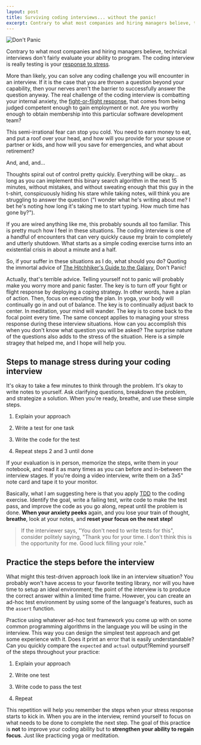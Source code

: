 ```yaml
---
layout: post
title: Surviving coding interviews... without the panic!
excerpt: Contrary to what most companies and hiring managers believe, that technical interviews evaluate your ability to program, the coding interview is really testing is your response to stress.
---
```


![Don't Panic](https://upload.wikimedia.org/wikipedia/commons/thumb/a/ad/The_Hitchhiker%27s_Guide_to_the_Galaxy.svg/1200px-The_Hitchhiker%27s_Guide_to_the_Galaxy.svg.png)

Contrary to what most companies and hiring managers believe, technical interviews don't fairly evaluate your ability to program. The coding interview is really testing is your [response to stress](https://www.health.harvard.edu/staying-healthy/understanding-the-stress-response).

More than likely, you can solve any coding challenge you will encounter in an interview. If it is the case that you are thrown a question beyond your capability, then your nerves aren't the barrier to successfully answer the question anyway. The real challenge of the coding interview is combatting your internal anxiety, the [fight-or-flight response](https://www.psychologytools.com/resource/fight-or-flight-response/), that comes from being judged competent enough to gain employment or not. Are you worthy enough to obtain membership into this particular software development team?

This semi-irrational fear can stop you cold. You need to earn money to eat, and put a roof over your head, and how will you provide for your spouse or partner or kids, and how will you save for emergencies, and what about retirement?

And, and, and...

Thoughts spiral out of control pretty quickly. Everything will be okay... as long as you can implement this binary search algorithm in the next 15 minutes, without mistakes, and without sweating enough that this guy in the t-shirt, conspicuously hiding his stare while taking notes, will think you are struggling to answer the question ("I wonder what he's writing about me? I bet he's noting how long it's taking me to start typing. How much time has gone by?").

If you are wired anything like me, this probably sounds all too familiar. This is pretty much how I feel in these situations. The coding interview is one of a handful of encounters that can very quickly cause my brain to completely and utterly shutdown. What starts as a simple coding exercise turns into an existential crisis in about a minute and a half.

So, if your suffer in these situations as I do, what should you do? Quoting the immortal advice of [The Hitchhiker's Guide to the Galaxy](https://en.wikipedia.org/wiki/Phrases_from_The_Hitchhiker%27s_Guide_to_the_Galaxy#Don't_Panic), Don't Panic!

Actually, that's terrible advice. Telling yourself not to panic will probably make you worry more and panic faster. The key is to turn off your fight or flight response by deploying a coping strategy. In other words, have a plan of action. Then, focus on executing the plan. In yoga, your body will continually go in and out of balance. The key is to continually adjust back to center. In meditation, your mind will wander. The key is to come back to the focal point every time. The same concept applies to managing your stress response during these interview situations. How can you accomplish this when you don't know what question you will be asked? The surprise nature of the questions also adds to the stress of the situation. Here is a simple stragey that helped me, and I hope will help you.

## Steps to manage stress during your coding interview

It's okay to take a few minutes to think through the problem. It's okay to write notes to yourself. Ask clarifying questions, breakdown the problem, and strategize a solution. When you're ready, breathe, and use these simple steps.

1. Explain your approach

2. Write a test for one task

3. Write the code for the test

5. Repeat steps 2 and 3 until done

If your evaluation is in person, memorize the steps, write them in your notebook, and read it as many times as you can before and in-between the interview stages. If you're doing a video interview, write them on a 3x5" note card and tape it to your monitor.

Basically, what I am suggesting here is that you apply [TDD](https://martinfowler.com/bliki/TestDrivenDevelopment.html) to the coding exercise. Identify the goal, write a failing test, write code to make the test pass, and improve the code as you go along, repeat until the problem is done. **When your anxiety peeks** again, and you lose your train of thought, **breathe**, look at your notes, and **reset your focus on the next step!**


> If the interviewer says, "You don't need to write tests for this", consider politely saying, "Thank you for your time. I don't think this is the opportunity for me. Good luck filling your role."

## Practice the steps before the interview

What might this test-driven approach look like in an interview situation? You probably won't have access to your favorite testing library, nor will you have time to setup an ideal environment; the point of the interview is to produce the correct answer within a limited time frame. However, you can create an ad-hoc test environment by using some of the language's features, such as the `assert` function.

Practice using whatever ad-hoc test framework you come up with on some common programming algorithms in the language you will be using in the interview. This way you can design the simplest test approach and get some experience with it. Does it print an error that is easily understandable? Can you quickly compare the `expected` and `actual` output?Remind yourself of the steps throughout your practice:

1. Explain your approach

2. Write one test

3. Write code to pass the test

4. Repeat

This repetition will help you remember the steps when your stress response starts to kick in. When you are in the interview, remind yourself to focus on what needs to be done to complete the next step. The goal of this practice is **not** to improve your coding ability but to **strengthen your ability to regain focus**. Just like practicing yoga or meditation.
